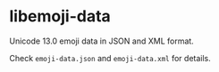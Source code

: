 # libemoji-data

Unicode 13.0 emoji data in JSON and XML format.

Check `emoji-data.json` and `emoji-data.xml` for details.
